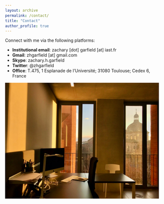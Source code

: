 ```yaml
---
layout: archive
permalink: /contact/
title: "Contact"
author_profile: true
---
```


Connect with me via the following platforms:

* **Institutional email**: zachary [dot] garfield [at] iast.fr
* **Gmail**: zhgarfield [at] gmail.com
* **Skype**: zachary.h.garfield
* **Twitter**: @zhgarfield
* **Office**: T.475, 1 Esplanade de l’Université; 31080 Toulouse; Cedex 6, France

<img align="right" src="/images/office.jpg" width="600"> 